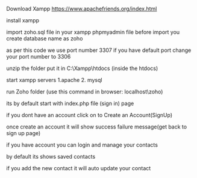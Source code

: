 Download Xampp https://www.apachefriends.org/index.html

install xampp

import zoho.sql file in your xampp phpmyadmin file before import you create database name as zoho

as per this code we use port number 3307 
if you have default port change your port number to 3306

unzip the folder put it in C:\Xampp\htdocs (inside the htdocs)

start xampp servers 1.apache 2. mysql

run Zoho folder (use this command in browser: localhost\zoho)

its by default start with index.php file (sign in) page

if you dont have an account click on to Create an Account(SignUp)

once create an account it will show success failure message(get back to sign up page)

if you have account you can login and manage your contacts

by default its shows saved contacts

if you add the new contact it will auto update your contact
